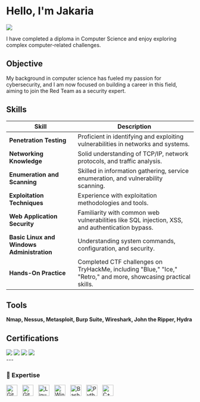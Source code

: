 # Hello, I'm Jakaria
<a href="https://www.linkedin.com/in/jakariamd101/"><img src="https://img.shields.io/badge/-LinkedIn-0072b1?&style=for-the-badge&logo=linkedin&logoColor=white" /></a>

I have completed a diploma in Computer Science and enjoy exploring complex computer-related challenges.

## Objective

My background in computer science has fueled my passion for cybersecurity, and I am now focused on building a career in this field, aiming to join the Red Team as a security expert.

## Skills

| Skill                                         | Description                |
|-----------------------------------------------|----------------------------|
| **Penetration Testing**                           | Proficient in identifying and exploiting vulnerabilities in networks and systems.|
| **Networking Knowledge**                          | Solid understanding of TCP/IP, network protocols, and traffic analysis.|
| **Enumeration and Scanning**                      | Skilled in information gathering, service enumeration, and vulnerability scanning.|
| **Exploitation Techniques**                       | Experience with exploitation methodologies and tools.|
| **Web Application Security**                      | Familiarity with common web vulnerabilities like SQL injection, XSS, and authentication bypass.|
| **Basic Linux and Windows Administration**        | Understanding system commands, configuration, and security.|
| **Hands-On Practice**                             | Completed CTF challenges on TryHackMe, including "Blue," "Ice," "Retro," and more, showcasing practical skills. |

## Tools

**Nmap, Nessus, Metasploit, Burp Suite, Wireshark, John the Ripper, Hydra**

## Certifications

<div>
  <img src="https://img.shields.io/badge/-eJPT%20v2-000000?&style=for-the-badge&logo=Elite&logoColor=white" />
  <img src="https://img.shields.io/badge/-TryHackMe%20Blue-4A90E2?&style=for-the-badge&logo=TryHackMe&logoColor=white" />
  <img src="https://img.shields.io/badge/-TryHackMe%20Ice-4A90E2?&style=for-the-badge&logo=TryHackMe&logoColor=white" />
  <img src="https://img.shields.io/badge/-TryHackMe%20Retro-4A90E2?&style=for-the-badge&logo=TryHackMe&logoColor=white" /> 
</div>
---

### 🧰 Expertise

<img align="left" alt="Git" width="30px" style="padding-right:10px;" src="https://cdn.jsdelivr.net/gh/devicons/devicon/icons/git/git-original.svg" />
<img align="left" alt="GitHub" width="30px" style="padding-right:10px;" src="https://cdn.jsdelivr.net/gh/devicons/devicon/icons/github/github-original.svg" />
<img align="left" alt="Linux" width="30px" style="padding-right:10px;" src="https://cdn.jsdelivr.net/gh/devicons/devicon/icons/linux/linux-original.svg" />
<img align="left" alt="Windows" width="30px" style="padding-right:10px;" src="https://cdn.jsdelivr.net/gh/devicons/devicon/icons/windows8/windows8-original.svg" />
<img align="left" alt="Bash" width="30px" style="padding-right:10px;" src="https://cdn.jsdelivr.net/gh/devicons/devicon/icons/bash/bash-original.svg" />
<img align="left" alt="Python" width="30px" style="padding-right:10px;" src="https://cdn.jsdelivr.net/gh/devicons/devicon/icons/python/python-original.svg" />
<img align="left" alt="C++" width="30px" style="padding-right:10px;" src="https://cdn.jsdelivr.net/gh/devicons/devicon/icons/cplusplus/cplusplus-original.svg" />
<br />


